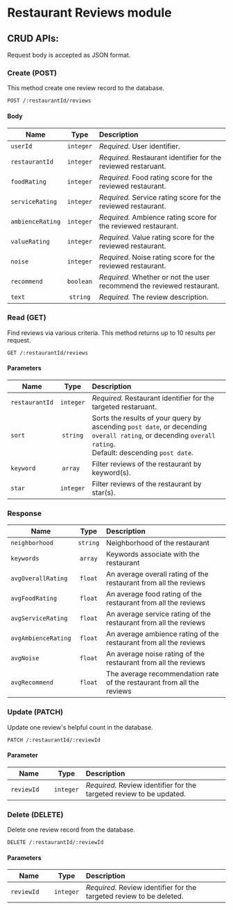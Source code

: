 # Restaurant Reviews module

## CRUD APIs:

Request body is accepted as JSON format.

### Create (POST)

This method create one review record to the database.

`POST /:restaurantId/reviews`

#### Body

| Name             | Type          | Description                                                            |
| ---------------- |:-------------:| :----------------------------------------------------------------------|
| `userId`         | `integer`     | *Required.* User identifier.                                           |
| `restaurantId`   | `integer`     | *Required.* Restaurant identifier for the reviewed restaruant.         |
| `foodRating`     | `integer`     | *Required.* Food rating score for the reviewed restaurant.             |
| `serviceRating`  | `integer`     | *Required.* Service rating score for the reviewed restaurant.          |
| `ambienceRating` | `integer`     | *Required.* Ambience rating score for the reviewed restaurant.         |
| `valueRating`    | `integer`     | *Required.* Value rating score for the reviewed restaurant.            |
| `noise`          | `integer`     | *Required.* Noise rating score for the reviewed restaurant.            |
| `recommend`      | `boolean`     | *Required.* Whether or not the user recommend the reviewed restaurant. |
| `text`           | `string`      | *Required.* The review description.                                    |


### Read (GET)

Find reviews via various criteria. This method returns up to 10 results per request.

`GET /:restaurantId/reviews`

#### Parameters

| Name             | Type          | Description                                                            |
| ---------------- |:-------------:| :----------------------------------------------------------------------|
| `restaurantId`   | `integer`     | *Required.* Restaurant identifier for the targeted restaruant.         |
| `sort`           | `string`      | Sorts the results of your query by ascending `post date`, or decending<br>`overall rating`, or decending `overall rating`. <br>Default: descending `post date`.          |
| `keyword`        | `array `      | Filter reviews of the restaurant by keyword(s).                        |
| `star`           | `integer`     | Filter reviews of the restaurant by star(s).                           |

### Response

| Name               | Type         | Description                                                            |
| ------------------ |:------------:| :----------------------------------------------------------------------|
| `neighborhood`     | `string`     | Neighborhood of the restaurant                                         |
| `keywords`         | `array`      | Keywords associate with the restaurant                                 |
| `avgOverallRating` | `float`      | An average overall rating of the restaurant from all the reviews       |
| `avgFoodRating`    | `float`      | An average food rating of the restaurant from all the reviews          |
| `avgServiceRating` | `float`      | An average service rating of the restaurant from all the reviews       |
| `avgAmbienceRating`| `float`      | An average ambience rating of the restaurant from all the reviews      |
| `avgNoise`         | `float`      | An average noise rating of the restaurant from all the reviews         |
| `avgRecommend`     | `float`      | The average recommendation rate of the restaurant from all the reviews |

### Update (PATCH)

Update one review's helpful count in the database.

`PATCH /:restaurantId/:reviewId`

#### Parameter

| Name             | Type          | Description                                                            |
| ---------------- |:-------------:| :----------------------------------------------------------------------|
| `reviewId    `   | `integer`     | *Required.* Review identifier for the targeted review to be updated.   |

### Delete (DELETE)

Delete one review record from the database.

`DELETE /:restaurantId/:reviewId`

#### Parameters

| Name             | Type          | Description                                                            |
| ---------------- |:-------------:| :----------------------------------------------------------------------|
| `reviewId    `   | `integer`     | *Required.* Review identifier for the targeted review to be deleted.   |
